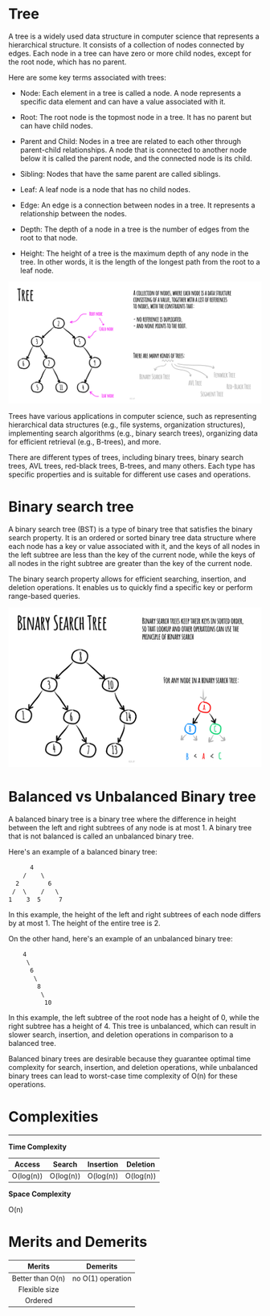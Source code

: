 # Tree

A tree is a widely used data structure in computer science that represents a hierarchical structure. It consists of a collection of nodes connected by edges. Each node in a tree can have zero or more child nodes, except for the root node, which has no parent.

Here are some key terms associated with trees:

- Node: Each element in a tree is called a node. A node represents a specific data element and can have a value associated with it.

- Root: The root node is the topmost node in a tree. It has no parent but can have child nodes.

- Parent and Child: Nodes in a tree are related to each other through parent-child relationships. A node that is connected to another node below it is called the parent node, and the connected node is its child.

- Sibling: Nodes that have the same parent are called siblings.

- Leaf: A leaf node is a node that has no child nodes.

- Edge: An edge is a connection between nodes in a tree. It represents a relationship between the nodes.

- Depth: The depth of a node in a tree is the number of edges from the root to that node.

- Height: The height of a tree is the maximum depth of any node in the tree. In other words, it is the length of the longest path from the root to a leaf node.

![Alt text](https://github.com/Danish9991/Data-structures-and-Algorithms-/blob/main/data-structure/tree/images/tree.jpeg)

Trees have various applications in computer science, such as representing hierarchical data structures (e.g., file systems, organization structures), implementing search algorithms (e.g., binary search trees), organizing data for efficient retrieval (e.g., B-trees), and more.

There are different types of trees, including binary trees, binary search trees, AVL trees, red-black trees, B-trees, and many others. Each type has specific properties and is suitable for different use cases and operations.

# Binary search tree

A binary search tree (BST) is a type of binary tree that satisfies the binary search property. It is an ordered or sorted binary tree data structure where each node has a key or value associated with it, and the keys of all nodes in the left subtree are less than the key of the current node, while the keys of all nodes in the right subtree are greater than the key of the current node.

The binary search property allows for efficient searching, insertion, and deletion operations. It enables us to quickly find a specific key or perform range-based queries.

![Alt text](https://github.com/Danish9991/Data-structures-and-Algorithms-/blob/main/data-structure/tree/images/binary-search-tree.jpg)

# Balanced vs Unbalanced Binary tree

A balanced binary tree is a binary tree where the difference in height between the left and right subtrees of any node is at most 1. A binary tree that is not balanced is called an unbalanced binary tree.

Here's an example of a balanced binary tree:

          4
        /    \
      2        6
     /  \    /   \
    1    3  5     7
       
In this example, the height of the left and right subtrees of each node differs by at most 1. The height of the entire tree is 2.

On the other hand, here's an example of an unbalanced binary tree:

        4
         \
          6
           \
            8
             \
              10

In this example, the left subtree of the root node has a height of 0, while the right subtree has a height of 4. This tree is unbalanced, which can result in slower search, insertion, and deletion operations in comparison to a balanced tree.

Balanced binary trees are desirable because they guarantee optimal time complexity for search, insertion, and deletion operations, while unbalanced binary trees can lead to worst-case time complexity of O(n) for these operations.


# Complexities
---

****Time Complexity****

| Access        | Search        | Insertion     | Deletion      | 
|:-------------:|:-------------:|:-------------:|:-------------:|
| O(log(n))     | O(log(n))     | O(log(n))     | O(log(n))     |

****Space Complexity****

O(n)

# Merits and Demerits

| **Merits**           | **Demerits**        |
|:-------------:       |   :-------------:   |
| Better than O(n)     |   no O(1) operation |
| Flexible size        |                     |
| Ordered              |                     |
